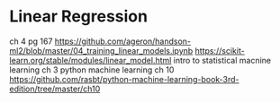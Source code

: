 # Linear Regression

ch 4 pg 167
https://github.com/ageron/handson-ml2/blob/master/04_training_linear_models.ipynb
https://scikit-learn.org/stable/modules/linear_model.html
intro to statistical macnine learning ch 3
python machine learning ch 10
https://github.com/rasbt/python-machine-learning-book-3rd-edition/tree/master/ch10
